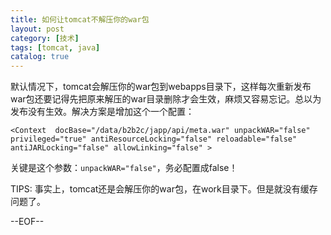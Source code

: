 ```yaml
---
title: 如何让tomcat不解压你的war包
layout: post
category: [技术]
tags: [tomcat, java]
catalog: true
---
```



默认情况下，tomcat会解压你的war包到webapps目录下，这样每次重新发布war包还要记得先把原来解压的war目录删除才会生效，麻烦又容易忘记。总以为发布没有生效。解决方案是增加这个一个配置：

    <Context  docBase="/data/b2b2c/japp/api/meta.war" unpackWAR="false"  privileged="true" antiResourceLocking="false" reloadable="false" antiJARLocking="false" allowLinking="false" >

关键是这个参数：`unpackWAR="false"`，务必配置成false！

TIPS: 事实上，tomcat还是会解压你的war包，在work目录下。但是就没有缓存问题了。

--EOF--
